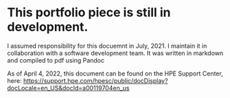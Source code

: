 # This portfolio piece is still in development.

I assumed responsibility for this docuemnt in July, 2021. I maintain it in collaboration with a software development team. It was written in markdown and compiled to pdf using Pandoc

As of April 4, 2022, this document can be found on the HPE Support Center, here: https://support.hpe.com/hpesc/public/docDisplay?docLocale=en_US&docId=a00119704en_us
